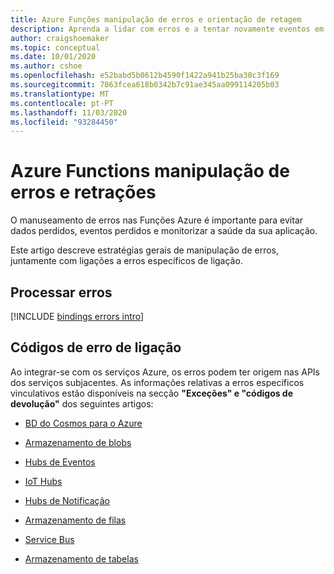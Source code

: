 ```yaml
---
title: Azure Funções manipulação de erros e orientação de retagem
description: Aprenda a lidar com erros e a tentar novamente eventos em Funções Azure com ligações a erros de ligação específicos.
author: craigshoemaker
ms.topic: conceptual
ms.date: 10/01/2020
ms.author: cshoe
ms.openlocfilehash: e52babd5b0612b4590f1422a941b25ba30c3f169
ms.sourcegitcommit: 7863fcea618b0342b7c91ae345aa099114205b03
ms.translationtype: MT
ms.contentlocale: pt-PT
ms.lasthandoff: 11/03/2020
ms.locfileid: "93284450"
---
```

# <a name="azure-functions-error-handling-and-retries"></a>Azure Functions manipulação de erros e retrações

O manuseamento de erros nas Funções Azure é importante para evitar dados perdidos, eventos perdidos e monitorizar a saúde da sua aplicação.

Este artigo descreve estratégias gerais de manipulação de erros, juntamente com ligações a erros específicos de ligação.

## <a name="handling-errors"></a>Processar erros

[!INCLUDE [bindings errors intro](../../includes/functions-bindings-errors-retries.md)]

## <a name="binding-error-codes"></a>Códigos de erro de ligação

Ao integrar-se com os serviços Azure, os erros podem ter origem nas APIs dos serviços subjacentes. As informações relativas a erros específicos vinculativos estão disponíveis na secção **"Exceções" e "códigos de devolução"** dos seguintes artigos:

+ [BD do Cosmos para o Azure](functions-bindings-cosmosdb.md#exceptions-and-return-codes)

+ [Armazenamento de blobs](functions-bindings-storage-blob-output.md#exceptions-and-return-codes)

+ [Hubs de Eventos](functions-bindings-event-hubs-output.md#exceptions-and-return-codes)

+ [IoT Hubs](functions-bindings-event-iot-output.md#exceptions-and-return-codes)

+ [Hubs de Notificação](functions-bindings-notification-hubs.md#exceptions-and-return-codes)

+ [Armazenamento de filas](functions-bindings-storage-queue-output.md#exceptions-and-return-codes)

+ [Service Bus](functions-bindings-service-bus-output.md#exceptions-and-return-codes)

+ [Armazenamento de tabelas](functions-bindings-storage-table-output.md#exceptions-and-return-codes)

